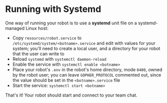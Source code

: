 # Running with Systemd

One way of running your robot is to use a **systemd** unit file on a systemd-managed Linux host:

* Copy `resources/robot.service` to `/etc/systemd/system/<botname>.service` and edit with values for your system; you'll need to create a local user, and a directory for your robot that the user can write to
* Reload `systemd` with `systemctl daemon-reload`
* Enable the service with `systemctl enable <botname>`
* Place your robot's `.env` in the robot's home directory, mode `0400`, owned by the robot user; you can leave `GOPHER_PROTOCOL` commented out, since the value should be set in the `<botname>.service` file
* Start the service: `systemctl start <botname>`

That's it! Your robot should start and connect to your team chat.
